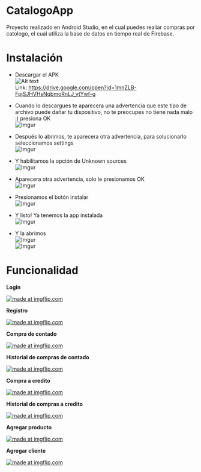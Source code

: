 # CatalogoApp

Proyecto realizado en Android Studio, en el cual puedes realiar compras por catologo, el cual utiliza la base de datos en tiempo real de Firebase.

# Instalación  
- Descargar el APK  
![Alt text](https://i.imgur.com/upUH9cu.png "Descargar")  
Link: https://drive.google.com/open?id=1mnZLB-FpjSJHVHsNqbmoRnLJ_vtYwf-g

- Cuando lo descargues te aparecera una advertencia que este tipo de archivo puede dañar tu dispositivo, no te preocupes no tiene  nada malo :) presiona OK  
![Imgur](https://i.imgur.com/nuUUK5R.png)

- Después lo abrimos, te aparecera otra advertencia, para solucionarlo seleccionamos settings  
![Imgur](https://i.imgur.com/Zqqo42B.png)

- Y habilitamos la opción de Unknown sources  
![Imgur](https://i.imgur.com/9dWrozT.png)

- Aparecera otra advertencia, solo le presionamos OK  
![Imgur](https://i.imgur.com/qX5DScm.png)

- Presionamos el botón instalar  
![Imgur](https://i.imgur.com/mHgGZrS.png)

- Y listo! Ya tenemos la app instalada  
![Imgur](https://i.imgur.com/hxAxkkI.png)

- Y la abrimos  
![Imgur](https://i.imgur.com/YL07hec.png)  
![Imgur](https://i.imgur.com/8Q4vS2f.png)

# Funcionalidad

**Login**

<a href="https://imgflip.com/gif/2nohwm"><img src="https://i.imgflip.com/2nohwm.gif" title="made at imgflip.com"/></a>

**Registro**

<a href="https://imgflip.com/gif/2nomr0"><img src="https://i.imgflip.com/2nomr0.gif" title="made at imgflip.com"/></a>

**Compra de contado**

<a href="https://imgflip.com/gif/2nojmv"><img src="https://i.imgflip.com/2nojmv.gif" title="made at imgflip.com"/></a>

**Historial de compras de contado**

<a href="https://imgflip.com/gif/2nolol"><img src="https://i.imgflip.com/2nolol.gif" title="made at imgflip.com"/></a>

**Compra a credito**

<a href="https://imgflip.com/gif/2nojw8"><img src="https://i.imgflip.com/2nojw8.gif" title="made at imgflip.com"/></a>

**Historial de compras a credito**  

<a href="https://imgflip.com/gif/2nolus"><img src="https://i.imgflip.com/2nolus.gif" title="made at imgflip.com"/></a>

**Agregar producto**

<a href="https://imgflip.com/gif/2nom6n"><img src="https://i.imgflip.com/2nom6n.gif" title="made at imgflip.com"/></a>

**Agregar cliente**

<a href="https://imgflip.com/gif/2nomez"><img src="https://i.imgflip.com/2nomez.gif" title="made at imgflip.com"/></a>


